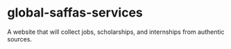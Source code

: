 # global-saffas-services
A website that will collect jobs, scholarships, and internships from authentic sources.
